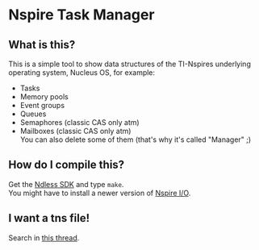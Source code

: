 Nspire Task Manager
===================

What is this?
-------------

This is a simple tool to show data structures of the TI-Nspires underlying operating system, Nucleus OS, for example:  
* Tasks
* Memory pools
* Event groups
* Queues
* Semaphores (classic CAS only atm)
* Mailboxes (classic CAS only atm)  
You can also delete some of them (that's why it's called "Manager" ;)

How do I compile this?
----------------------

Get the [Ndless SDK](http://ndlessly.wordpress.com/ndless-for-developers/) and type `make`.  
You might have to install a newer version of [Nspire I/O](http://nspforge.unsads.com/p/nspireio).

I want a tns file!
------------------

Search in [this thread](http://www.omnimaga.org/index.php?topic=15929).